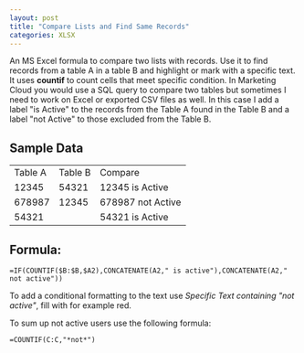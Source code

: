 ```yaml
---
layout: post
title: "Compare Lists and Find Same Records"
categories: XLSX
---
```


An MS Excel formula to compare two lists with records. Use it to find records from a table A in a table B and highlight or mark with a specific text. It uses **countif** to count cells that meet specific condition. In Marketing Cloud you would use a SQL query to compare two tables but sometimes I need to work on Excel or exported CSV files as well. In this case I add a label "is Active" to the records from the Table A found in the Table B and a label "not Active" to those excluded from the Table B.

## Sample Data


<table>
  <tr>
   <td>Table A     
   </td>
   <td>Table B
   </td>
   <td>Compare
   </td>
  </tr>
  <tr>
   <td>12345     
   </td>
   <td>54321
   </td>
   <td>12345 is Active
   </td>
  </tr>
  <tr>
   <td>678987
   </td>
   <td>12345
   </td>
   <td>678987 not Active
   </td>
  </tr>
  <tr>
   <td>54321
   </td>
   <td>
   </td>
   <td>54321 is Active
   </td>
  </tr>
</table>



## Formula:


```
=IF(COUNTIF($B:$B,$A2),CONCATENATE(A2," is active"),CONCATENATE(A2," not active"))

```


To add a conditional formatting to the text use *Specific Text containing "not active"*, fill with for example red.

To sum up not active users use the following formula:

```
=COUNTIF(C:C,"*not*")

```
